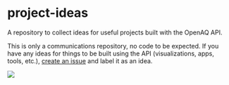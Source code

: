 # project-ideas
A repository to collect ideas for useful projects built with the OpenAQ API.

This is only a communications repository, no code to be expected. If you have any ideas for things to be built using the API (visualizations, apps, tools, etc.), [create an issue](https://github.com/openaq/project-ideas/issues) and label it as an idea.

![](http://i.giphy.com/mvoxdYnpyk23u.gif)

